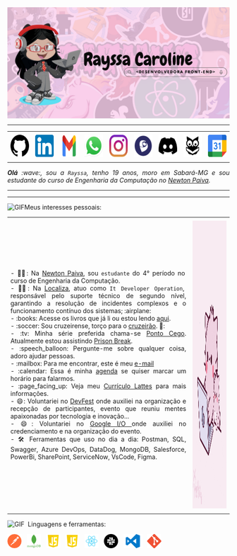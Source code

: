 <!-- BANNER -->

  <div>
  <img align="center" alt="Header" src="https://github.com/Rayssa-Caroline/Rayssa-Caroline/blob/main/image%20banner%202.png"/>
  </div>
  

  -----
  
  <div align="center">
  <table>
  <tr>
   <td align="center" colspan="11"></td>
  </tr> 
  <tr>
  <td><a href="https://github.com/Rayssa-Caroline" target="_blank"><img src="https://github.com/Rayssa-Caroline/Rayssa-Caroline/blob/main/imagem%20github%20logo.webp" width="50px" height="50px"/></a>
  </td>
   <td><a href="https://www.linkedin.com/in/rayssa-caroline/" target="_blank"><img src="https://github.com/Rayssa-Caroline/Rayssa-Caroline/blob/main/linkedin2.png" width="50px" height="50px"/></a>
  </td>
  <td><a href="https://mail.google.com/mail/?view=cm&fs=1&to=rayssacaroline.dev@gmail.com" target="_blank"><img src="https://github.com/Rayssa-Caroline/Rayssa-Caroline/blob/main/gmail2.png" width="50px" height="50px"/></a
  </td>
  <td><a href="https://wa.me/5531992348351?text=Olá,%20gostaria%20de%20mais%20informações!" target="_blank"><img src="https://github.com/Rayssa-Caroline/Rayssa-Caroline/blob/main/wpp2.png" width="50px" height="50px"/></a>
  </td>
  <td><a href="https://www.instagram.com/rrayssacaroline/" target="_blank"><img src="https://github.com/Rayssa-Caroline/Rayssa-Caroline/blob/main/insta2.png" width="50px" height="50px"/></a>
  </td>
  </td>
  <td><a href="http://lattes.cnpq.br/1208427665892059" target="_blank"><img src="https://github.com/Rayssa-Caroline/Rayssa-Caroline/blob/main/lattes%20logo.png" width="50px" height="50px"/></a>
  </td>
  <!--<td><a href="https://slack.com/app_redirect?channel=UVD9N6VCL"><img src="https://github.com/joaopauloaramuni/joaopauloaramuni/blob/main/img/slack.png?raw=true" width="50px" height="50px"/></a>
  </td>-->
  <td><a href="https://discord.com/users/starggel4286" target="_blank"><img src="https://github.com/Rayssa-Caroline/Rayssa-Caroline/blob/main/discord.png" width="50px" height="50px"/></a>
  </td>
  <td><a href="https://www.skoob.com.br/usuario/8907731-ray" target="_blank"><img src="https://github.com/Rayssa-Caroline/Rayssa-Caroline/blob/main/skoob.png" width="50px" height="50px"/></a>
  </td>
  <td><a href="https://calendly.com/event_types/user/me" target="_blank"><img src="https://github.com/Rayssa-Caroline/Rayssa-Caroline/blob/main/calendar2.png" width="50px" height="50px"/></a>
  </td>
  </tr>
  <tr>
   <td align="center" colspan="11"></td>
  </tr> 
  </table>
  
  </div>
  <div align="justify">
  <i><b>Olá</b> :wave:, sou a <code>Rayssa</code>, tenho 19 anos, moro em Sabará-MG e sou estudante do curso de Engenharia da Computação no <a href="https://newtonpaiva.br/" target="_blank">Newton Paiva</a>.</i> <br />
  </div>
  
  -----
  
  <!-- BANNER -->
  
  
  
  
  
  -----
  
  <div>
  
  <img height="20" alt="GIF" src="https://github.com/joaopauloaramuni/joaopauloaramuni/blob/main/img/soulgem.gif?raw=true"/>Meus interesses pessoais:
  <table>
  <tr>
   <td align="center" colspan="2"></td>
  </tr> 
  <tr>
  <td>
  <div align="justify">
  <p> 
  - 👩‍🎓: Na <a   href="https://newtonpaiva.br/" target="_blank">Newton Paiva</a>, sou <code>estudante</code> do 4° período no curso de Engenharia da Computação. <a/> <br/>
  - 👩‍💼: Na <a href="https://zarp.localiza.com/?utm_source=google&utm_medium=cpc_fundo&utm_campaign=12183064796&utm_term=localiza+zarp&utm_content=120651550921&gad_source=1&gclid=Cj0KCQiA88a5BhDPARIsAFj595hx_8rLp_7hG6NDw4lkALdXMmaI88GzPb82w29bcN59O8ZC0XFnzmQaAvnYEALw_wcB" 
   target="_blank">Localiza</a>, atuo como <code>It Developer Operation</code>, responsável pelo suporte técnico de segundo nível, garantindo a resolução de incidentes complexos e o funcionamento contínuo dos sistemas; :airplane:<br />
  - :books: Acesse os livros que já li ou estou lendo <a href="https://www.skoob.com.br/usuario/8907731-ray" target="_blank">aqui</a>.<br />
  - :soccer: Sou cruzeirense, torço para o <a href="https://www.cruzeiro.com.br/" target="_blank">cruzeirão</a>. 🦊:<br />
  - :tv: Minha série preferida chama-se <a href="https://www.imdb.com/title/tt4474344/?ref_=fn_al_tt_1" target="_blank">Ponto Cego</a>. Atualmente estou assistindo <a href="https://www.imdb.com/title/tt0455275/?ref_=nv_sr_srsg_0_tt_4_nm_4_in_0_q_pris" target="_blank">Prison Break</a>.<br />
  - :speech_balloon: Pergunte-me sobre qualquer coisa, adoro ajudar pessoas.<br />
  - :mailbox: Para me encontrar, este é meu <a href="mailto:rayssacaroline.dev@gmail.com" target="_blank">e-mail</a> <br />
  - :calendar: Essa é minha <a href="https://calendly.com/event_types/user/me" target="_blank">agenda</a> se quiser marcar um horário para falarmos.<br />
  - :page_facing_up: Veja meu <a href="http://lattes.cnpq.br/1208427665892059" target="_blank">Currículo Lattes</a> para mais informações. <br/>
  - 😄: Voluntariei no <a href="https://www.linkedin.com/posts/rayssa-caroline_s%C3%A1bado-tive-a-honra-de-ser-volunt%C3%A1rio-no-activity-7256675784864538624-tf5e?utm_source=share&utm_medium=member_desktop" target="_blank">DevFest</a> onde auxiliei na organização e recepção de participantes, evento que reuniu mentes apaixonadas por tecnologia e inovação... <br/>
 - 😄: Voluntariei no <a href="https://www.linkedin.com/posts/rayssa-caroline_localizalabs-activity-7205447901496414209-Un5R?utm_source=share&utm_medium=member_desktop" target="_blank">Google I/O </a> onde auxiliei no credenciamento e na organização do evento. <br/>
- 🛠️ Ferramentas que uso no dia a dia: Postman, SQL, Swagger, Azure DevOps, DataDog, MongoDB, Salesforce, PowerBi, SharePoint, ServiceNow, VsCode, Figma.
  </p>
  </div>
  </td>
  <td>
  <div>
  <img alt="GIF" src="https://github.com/Rayssa-Caroline/Rayssa-Caroline/blob/main/giphy.gif" width="340px" height="650px"/>
  </div>
  </td>
  </tr>
  <tr>
   <td align="center" colspan="2"></td>
  </tr> 
  </table>

<img height="20" alt="GIF" src="https://github.com/joaopauloaramuni/joaopauloaramuni/blob/main/img/skills.gif?raw=true"/>&nbsp; Linguagens e ferramentas:

<code><a href="https://www.gnu.org/software/bash/" target="_blank"><img height="32" src="https://github.com/Rayssa-Caroline/Rayssa-Caroline/blob/main/postman.png"/></a></code>
&nbsp; 
<code><a href="https://www.gnu.org/software/bash/" target="_blank"><img height="32" src="https://github.com/Rayssa-Caroline/Rayssa-Caroline/blob/main/mongodb.png"/></a></code>
&nbsp;
<code><a href="https://www.gnu.org/software/bash/" target="_blank"><img height="32" src="https://github.com/Rayssa-Caroline/Rayssa-Caroline/blob/main/js.png"/></a></code>
&nbsp;
<code><a href="https://www.gnu.org/software/bash/" target="_blank"><img height="32" src="https://github.com/Rayssa-Caroline/Rayssa-Caroline/blob/main/js.png"/></a></code>
&nbsp;
<code><a href="https://www.gnu.org/software/bash/" target="_blank"><img height="32" src="https://github.com/Rayssa-Caroline/Rayssa-Caroline/blob/main/react.png"/></a></code>
&nbsp;
<code><a href="https://www.gnu.org/software/bash/" target="_blank"><img height="32" src="https://github.com/Rayssa-Caroline/Rayssa-Caroline/blob/main/slack.png"/></a></code>
&nbsp;
<code><a href="https://www.gnu.org/software/bash/" target="_blank"><img height="32" src="https://github.com/Rayssa-Caroline/Rayssa-Caroline/blob/main/vs.png"/></a></code>
&nbsp;
<code><a href="https://www.gnu.org/software/bash/" target="_blank"><img height="32" src="https://github.com/Rayssa-Caroline/Rayssa-Caroline/blob/main/Git-Icon-1788C.png"/></a></code>
&nbsp;
